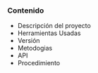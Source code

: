 ### Contenido

- Descripción del proyecto
- Herramientas Usadas
- Versión
- Metodogias
- API
- Procedimiento